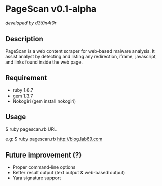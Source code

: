PageScan v0.1-alpha
========
*developed by d3t0n4t0r*

Description
-----------
PageScan is a web content scraper for web-based malware analysis. It assist analyst by detecting and listing any redirection, iframe, javascript, and links found inside the web page.

Requirement
------------
- ruby 1.8.7
- gem 1.3.7
- Nokogiri (gem install nokogiri)

Usage
-----
$ ruby pagescan.rb URL

e.g: $ ruby pagescan.rb http://blog.lab69.com

Future improvement (?)
---------------------
- Proper command-line options
- Better result output (text output & web-based output)
- Yara signature support
